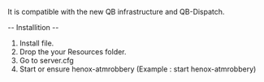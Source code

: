 It is compatible with the new QB infrastructure and QB-Dispatch. 

-- Installition --

1. Install file.
2. Drop the your Resources folder.
3. Go to server.cfg
4. Start or ensure henox-atmrobbery (Example : start henox-atmrobbery)
